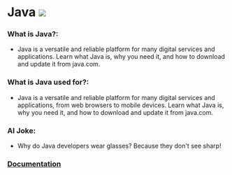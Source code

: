 # Java ![](https://www.tiobe.com/wp-content/themes/tiobe/tiobe-index/images/Java.png)
### What is Java?:
- Java is a versatile and reliable platform for many digital services and applications. Learn what Java is, why you need it, and how to download and update it from java.com.

### What is Java used for?:
- Java is a versatile and reliable platform for many digital services and applications, from web browsers to mobile devices. Learn what Java is, why you need it, and how to download and update it from java.com.

### AI Joke:
- Why do Java developers wear glasses?  Because they don't see sharp!

### [Documentation](https://docs.oracle.com/en/java/)